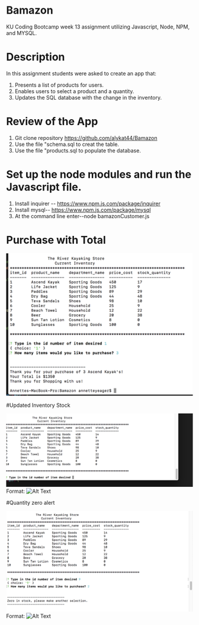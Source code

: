 # Bamazon

KU Coding Bootcamp week 13 assignment utilizing Javascript, Node, NPM, and MYSQL.

# Description

In this assignment students were asked to create an app that:

1. Presents a list of products for users.
1. Enables users to select a product and a quantity.
1. Updates the SQL database with the change in the inventory.

# Review of the App

1.  Git clone repository https://github.com/alykat44/Bamazon
1.  Use the file "schema.sql to creat the table.
1.  Use the file "products.sql to populate the database.


# Set up the node modules and run the Javascript file.

1.  Install inquirer -- https://www.npm.js.com/package/inquirer
1.  Install mysql-- https://www.npm.js.com/package/mysql
1.  At the command line enter--node bamazonCustomer.js


# Purchase with Total

![GitHub Logo](/images/Total.png)


#Updated Inventory Stock

![GitHub Logo](/images/Updated.png)
Format: ![Alt Text](url)

#Quantity zero alert

![GitHub Logo](/images/Zero.png)
Format: ![Alt Text](url)